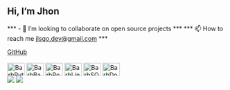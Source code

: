 

## Hi, I’m Jhon
*** - 💞️ I’m looking to collaborate on open source projects ***
*** 📫 How to reach me jlsgo.dev@gmail.com ***
<div>
  <a href="https://github.com/jlsgodev">GitHub</a>
</div>

<div style="display: inline-block;"><br>
  <img align="center" alt="BarbPython" height="30" width="40" src="https://cdn.jsdelivr.net/gh/devicons/devicon@latest/icons/python/python-original.svg" />
  <img align="center" alt="BarbBash" height="30" width="40" src="https://cdn.jsdelivr.net/gh/devicons/devicon@latest/icons/bash/bash-original.svg" />
  <img align="center" alt="BarbPowershell" height="30" width="40" src="https://cdn.jsdelivr.net/gh/devicons/devicon@latest/icons/powershell/powershell-original.svg" />
  <img align="center" alt="BarbLinux" height="30" width="40" src="https://cdn.jsdelivr.net/gh/devicons/devicon@latest/icons/linux/linux-original.svg" />
  <img align="center" alt="BarbSQL" height="30" width="40" src="https://cdn.jsdelivr.net/gh/devicons/devicon@latest/icons/mysql/mysql-original.svg" />
  <img align="center" alt="BarbDocker" height="30" width="40" src="https://cdn.jsdelivr.net/gh/devicons/devicon@latest/icons/docker/docker-plain.svg" />
</div>


<div> 
  <a href = "mailto:jhonnlsgoncalves@gmail.com"><img src="https://img.shields.io/badge/Gmail-D14836?style=for-the-badge&logo=gmail&logoColor=white"></a>
  <a href="https://www.linkedin.com//in/goncalvesjhon" target="_blank"><img src="https://img.shields.io/badge/-LinkedIn-%230077B5?style=for-the-badge&logo=linkedin&logoColor=white" target="_blank"></a>
</div>




<!---
jlsgodev/jlsgodev is a ✨ special ✨ repository because its `README.md` (this file) appears on your GitHub profile.
You can click the Preview link to take a look at your changes.
--->
